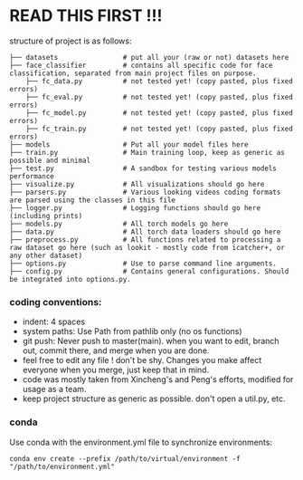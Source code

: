 # READ THIS FIRST !!!
structure of project is as follows:

    ├── datasets                # put all your (raw or not) datasets here 
    ├── face_classifier         # contains all specific code for face classification, separated from main project files on purpose.
        ├── fc_data.py          # not tested yet! (copy pasted, plus fixed errors)
        ├── fc_eval.py          # not tested yet! (copy pasted, plus fixed errors)
        ├── fc_model.py         # not tested yet! (copy pasted, plus fixed errors)
        ├── fc_train.py         # not tested yet! (copy pasted, plus fixed errors)
    ├── models                  # Put all your model files here
    ├── train.py                # Main training loop, keep as generic as possible and minimal
    ├── test.py                 # A sandbox for testing various models performance
    ├── visualize.py            # All visualizations should go here
    ├── parsers.py              # Various looking videos coding formats are parsed using the classes in this file
    ├── logger.py               # Logging functions should go here (including prints)
    ├── models.py               # All torch models go here
    ├── data.py                 # All torch data loaders should go here
    ├── preprocess.py           # All functions related to processing a raw dataset go here (such as lookit - mostly code from icatcher+, or any other dataset)
    ├── options.py              # Use to parse command line arguments.
    ├── config.py               # Contains general configurations. Should be integrated into options.py.    


### coding conventions:
- indent: 4 spaces
- system paths: Use Path from pathlib only (no os functions)
- git push: Never push to master(main). when you want to edit, branch out, commit there, and merge when you are done.
- feel free to edit any file ! don't be shy. Changes you make affect everyone when you merge, just keep that in mind.
- code was mostly taken from Xincheng's and Peng's efforts, modified for usage as a team.
- keep project structure as generic as possible. don't open a util.py, etc.

### conda
Use conda with the environment.yml file to synchronize environments:

`conda env create --prefix /path/to/virtual/environment -f "/path/to/environment.yml"`
